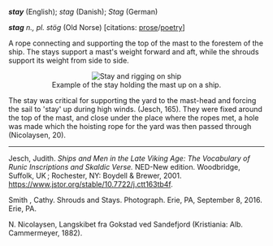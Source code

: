 **_stay_** (English); _stag_ (Danish); _Stag_ (German)

_**stag** n., pl. stög_ (Old Norse) [citations: [prose](https://onp.ku.dk/onp/onp.php?o74925)/[poetry](https://lexiconpoeticum.org/m.php?p=lemma&i=78815)]  

A rope connecting and supporting the top of the mast to the forestem of the ship. The stays support a mast's weight forward and aft, while the shrouds support its weight from side to side. 

<div align="center">
  
  ![Stay and rigging on ship](../images/Stay_sources.png)  
  Example of the stay holding the mast up on a ship. 

</div>

  The stay was critical for supporting the yard to the mast-head and forcing the sail to 'stay' up during high winds. (Jesch, 165). They were fixed around the top of the mast, and close under the place where the ropes met, a hole was made which the hoisting rope for the yard was then passed through (Nicolaysen, 20). 
  
---

  Jesch, Judith. _Ships and Men in the Late Viking Age: The Vocabulary of Runic Inscriptions and Skaldic Verse._ NED-New edition. Woodbridge, Suffolk, UK ; Rochester, NY: 
Boydell & Brewer, 2001. https://www.jstor.org/stable/10.7722/j.ctt163tb4f.

 Smith , Cathy. Shrouds and Stays. Photograph. Erie, PA, September 8, 2016. Erie, PA. 

 N. Nicolaysen, Langskibet fra Gokstad ved Sandefjord (Kristiania: Alb. Cammermeyer, 1882).

